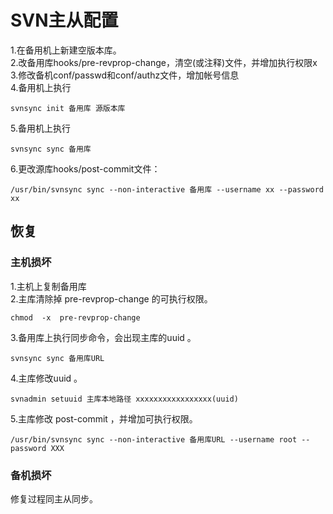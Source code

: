 # SVN主从配置
1.在备用机上新建空版本库。  
2.改备用库hooks/pre-revprop-change，清空(或注释)文件，并增加执行权限x  
3.修改备机conf/passwd和conf/authz文件，增加帐号信息  
4.备用机上执行

    svnsync init 备用库 源版本库
5.备用机上执行

    svnsync sync 备用库
6.更改源库hooks/post-commit文件：

    /usr/bin/svnsync sync --non-interactive 备用库 --username xx --password xx

## 恢复
### 主机损坏
1.主机上复制备用库  
2.主库清除掉 pre-revprop-change 的可执行权限。

    chmod  -x  pre-revprop-change

3.备用库上执行同步命令，会出现主库的uuid 。

    svnsync sync 备用库URL

4.主库修改uuid 。

    svnadmin setuuid 主库本地路径 xxxxxxxxxxxxxxxxx(uuid)

5.主库修改 post-commit ，并增加可执行权限。

    /usr/bin/svnsync sync --non-interactive 备用库URL --username root --password XXX

### 备机损坏

修复过程同主从同步。
